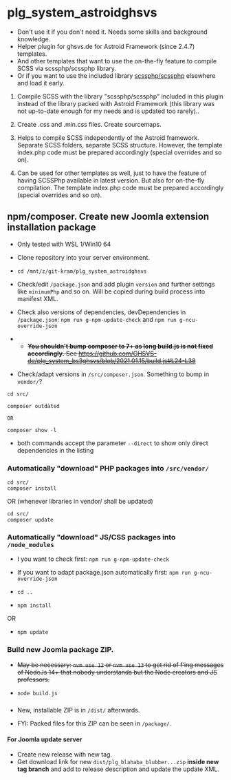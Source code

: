# plg_system_astroidghsvs

- Don't use it if you don't need it. Needs some skills and background knowledge.
- Helper plugin for ghsvs.de for Astroid Framework (since 2.4.7) templates.
- And other templates that want to use the on-the-fly feature to compile SCSS via scssphp/scssphp library.
- Or if you want to use the included library [scssphp/scssphp](https://github.com/scssphp/scssphp) elsewhere and load it early.


1) Compile SCSS with the library "scssphp/scssphp" included in this plugin instead of the library packed with Astroid Framework (this library was not up-to-date enough for my needs and is updated too rarely)..

2) Create .css and .min.css files. Create sourcemaps.

3) Helps to compile SCSS independently of the Astroid framework. Separate SCSS folders, separate SCSS structure. However, the template index.php code must be prepared accordingly (special overrides and so on).

4) Can be used for other templates as well, just to have the feature of having SCSSPhp available in latest version. But also for on-the-fly compilation. The template index.php code must be prepared accordingly (special overrides and so on).

## npm/composer. Create new Joomla extension installation package

- Only tested with WSL 1/Win10 64

- Clone repository into your server environment.

- `cd /mnt/z/git-kram/plg_system_astroidghsvs`

- Check/edit `/package.json` and add plugin `version` and further settings like `minimumPhp` and so on. Will be copied during build process into manifest XML.

- Check also versions of dependencies, devDependencies in `/package.json`: `npm run g-npm-update-check` and `npm run g-ncu-override-json`

- - <strike>**You shouldn't bump composer to 7+ as long build.js is not fixed accordingly.** See https://github.com/GHSVS-de/plg_system_bs3ghsvs/blob/2021.01.15/build.js#L24-L38 </strike>

- Check/adapt versions in `/src/composer.json`. Something to bump in `vendor/`?

```
cd src/

composer outdated

OR

composer show -l
```
- both commands accept the parameter `--direct` to show only direct dependencies in the listing

### Automatically "download" PHP packages into `/src/vendor/`

```
cd src/
composer install
```

OR
(whenever libraries in vendor/ shall be updated)

```
cd src/
composer update
```

### Automatically "download" JS/CSS packages into `/node_modules`

- I you want to check first: `npm run g-npm-update-check`

- If you want to adapt package.json automatically first: `npm run g-ncu-override-json`


- `cd ..`
- `npm install`

OR

- `npm update`

### Build new Joomla package ZIP.

- <strike>May be necessary: `nvm use 12` or `nvm use 13` to get rid of f'ing messages of NodeJs 14+ that nobody understands but the Node creators and JS professors.</strike>

- `node build.js`

#####
- New, installable ZIP is in `/dist/` afterwards.

- FYI: Packed files for this ZIP can be seen in `/package/`.

#### For Joomla update server
- Create new release with new tag.
- Get download link for new `dist/plg_blahaba_blubber...zip` **inside new tag branch** and add to release description and update the update XML.
